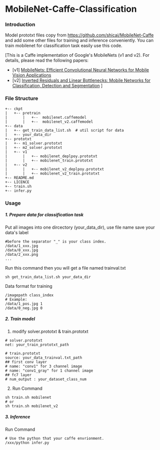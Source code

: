 # MobileNet-Caffe-Classification

### Introduction

Model prototxt files copy from https://github.com/shicai/MobileNet-Caffe and add some other files for training and inference conveniently. You can train mobilenet for classification task easily use this code.

[This is a Caffe implementation of Google's MobileNets (v1 and v2). For details, please read the following papers:

- [v1] [MobileNets: Efficient Convolutional Neural Networks for Mobile Vision Applications](https://arxiv.org/abs/1704.04861)
- [v2] [Inverted Residuals and Linear Bottlenecks: Mobile Networks for Classification, Detection and Segmentation](https://arxiv.org/abs/1801.04381)
]

### File Structure
```
+-- ckpt
|   +-- pretrain
|       |   +--  mobilenet.caffemodel
|       |   +--  mobilenet_v2.caffemodel
+-- data
|   +-- get_train_data_list.sh  # util script for data
|   +-- your_data_dir
+-- prototxt
|   +-- m1_solver.prototxt
|   +-- m2_solver.prototxt
|   +-- v1
|       |   +-- mobilenet_deplpoy.prototxt
|       |   +-- mobilenet_train.prototxt
|   +-- v2     
|       |   +-- mobilenet_v2_deplpoy.prototxt
|       |   +-- mobilenet_v2_train.prototxt
+-- README.md
+-- LICENCE
+-- train.sh
+-- infer.py
```
### Usage
##### 1. Prepare data for classification task

 Put all images into one dircectory (your_data_dir), use file name save your data's label
 
 ```
 #before the separator "_" is your class index.
 /data/1_xxx.jpg
 /data/0_xxx.jpg
 /data/2_xxx.png
 ...
 ```
 Run this command then you will get a file named trainval.txt
 
 ```
 sh get_train_data_list.sh your_data_dir
 ```
 Data format for training
 
 ```
 /imagepath class_index
 # Example:
 /data/1_pos.jpg 1
 /data/0_neg.jpg 0
 ```

##### 2. Train model
1. modify solver.prototxt & train.prototxt

```
# solver.prototxt
net: your_train_prototxt_path

# train.prototxt
source: your_data_trainval.txt_path
## first conv layer
# name: "conv1" for 3 channel image
# name: "conv1_gray" for 1 channel image
## fc7 layer
# num_output : your_dataset_class_num
```

2. Run Command

```
sh train.sh mobilenet
# or
sh train.sh mobilenet_v2
```

##### 3. Inference
Run Command

```
# Use the python that your caffe envrionment.
/xxx/python infer.py
```


